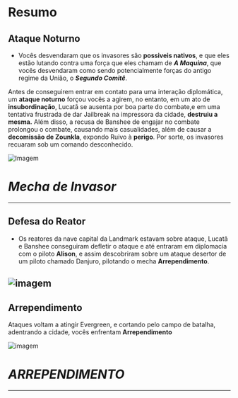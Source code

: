 # Resumo
## Ataque Noturno

- Vocês desvendaram que os invasores são **possiveis nativos**, e que eles estão lutando contra uma força que eles chamam de ***A Maquina***, que vocês desvendaram como sendo potencialmente forças do antigo regime da União, o ***Segundo Comitê***.

Antes  de conseguirem entrar em contato para uma interação diplomática, um **ataque noturno** forçou vocês a agirem, no entanto, em um ato de **insubordinação**, Lucatã se ausenta por boa parte do combate,e em uma tentativa frustrada de dar Jailbreak na impressora da cidade, **destruiu a mesma.** Além disso, a recusa de Banshee de engajar no combate prolongou o combate, causando mais casualidades, além de causar a **decomissão de Zounkla**, expondo Ruivo à **perigo**. Por sorte, os invasores recuaram sob um comando desconhecido. 

![Imagem](/events/Images/Ranger.jpg)

# *Mecha de Invasor*
---

## Defesa do Reator 

- Os reatores da nave capital da Landmark estavam sobre ataque, Lucatã e Banshee conseguiram defletir o ataque e até entraram em diplomacia com o piloto **Alison**, e assim descobriram sobre um ataque desertor de um piloto chamado Danjuro, pilotando o mecha **Arrependimento**.

![imagem](/events/Images/Screenshot_20230920-161739.png)
---

## Arrependimento 

Ataques voltam a atingir Evergreen, e cortando pelo campo de batalha, adentrando a cidade, vocês enfrentam **Arrependimento**

![imagem](/events/Images/REGRET.jpg)

# *ARREPENDIMENTO*
---
